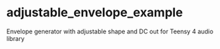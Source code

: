 # adjustable_envelope_example
Envelope generator with adjustable shape and DC out for Teensy 4 audio library
